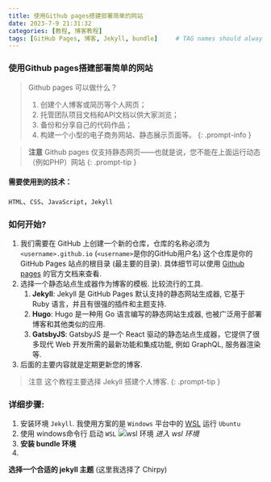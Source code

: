 ```yaml
---
title: 使用Github pages搭建部署简单的网站
date: 2023-7-9 21:31:32
categories: [教程, 博客教程]
tags: [GitHub Pages, 博客, Jekyll, bundle]     # TAG names should always be lowercase
---
```


### 使用Github pages搭建部署简单的网站

> Github pages 可以做什么？
> 1.  创建个人博客或简历等个人网页；
> 2.  托管团队项目文档和API文档以供大家浏览；
> 3.  备份和分享自己的代码作品；
> 4.  构建一个小型的电子商务网站、静态展示页面等。
{: .prompt-info }

> **注意**
> Github pages 仅支持静态网页——也就是说，您不能在上面运行动态（例如PHP）网站
{: .prompt-tip }

#### 需要使用到的技术：
`HTML`、`CSS`、`JavaScript`，`Jekyll`

### 如何开始?
1. 我们需要在 GitHub 上创建一个新的仓库，仓库的名称必须为 `<username>.github.io` (`<username>`是你的GitHub用户名) 这个仓库是你的 GitHub Pages 站点的根目录 (最主要的目录). 具体细节可以使用 [Github pages](https://pages.github.com/) 的官方文档来查看.
2. 选择一个静态站点生成器作为博客的模板. 比较流行的工具.
	1. **Jekyll**: Jekyll 是 GitHub Pages 默认支持的静态网站生成器, 它基于 Ruby 语言，并且有很强的插件和主题支持.
	2. **Hugo**: Hugo 是一种用 Go 语言编写的静态网站生成器, 也被广泛用于部署博客和其他类似的应用.
	3. **GatsbyJS**: GatsbyJS 是一个 React 驱动的静态站点生成器，它提供了很多现代 Web 开发所需的最新功能和集成功能, 例如 GraphQL, 服务器渲染等.
3. 后面的主要内容就是定期更新您的博客.

> 注意
> 这个教程主要选择 Jekyll 搭建个人博客.
{: .prompt-tip }

### 详细步骤:
1. 安装环境 `Jekyll`. 我使用方案的是 `Windows` 平台中的 [WSL](https://learn.microsoft.com/en-us/windows/wsl/install) 运行 `Ubuntu`
2. 使用 windows命令行 启动 `WSL`
![wsl 环境](../../assets/img/posts/wsl.png)
_进入 wsl 环境_
3. **安装 bundle 环境**
4. 
**选择一个合适的 jekyll 主题** (这里我选择了 Chirpy)

<!-- > [!INFO] 信息

> [!Tip] 提示

> [!Warning] 警告 -->
